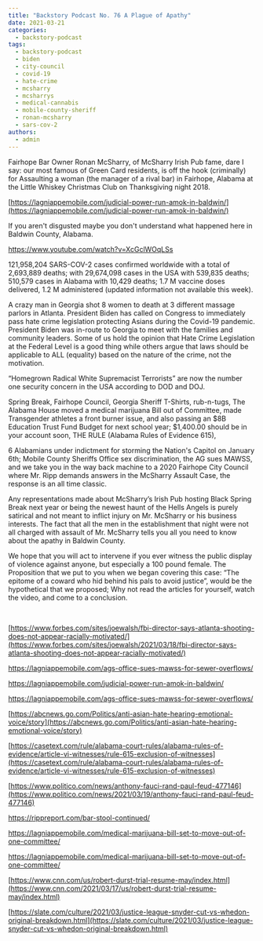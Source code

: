 ```yaml
---
title: "Backstory Podcast No. 76 A Plague of Apathy"
date: 2021-03-21
categories: 
  - backstory-podcast
tags: 
  - backstory-podcast
  - biden
  - city-council
  - covid-19
  - hate-crime
  - mcsharry
  - mcsharrys
  - medical-cannabis
  - mobile-county-sheriff
  - ronan-mcsharry
  - sars-cov-2
authors: 
  - admin
---
```


Fairhope Bar Owner Ronan McSharry, of McSharry Irish Pub fame, dare I say: our most famous of Green Card residents, is off the hook (criminally) for Assaulting a woman (the manager of a rival bar) in Fairhope, Alabama at the Little Whiskey Christmas Club on Thanksgiving night 2018.

[https://lagniappemobile.com/judicial-power-run-amok-in-baldwin/​](https://lagniappemobile.com/judicial-power-run-amok-in-baldwin/​)

If you aren't disgusted maybe you don't understand what happened here in Baldwin County, Alabama.

https://www.youtube.com/watch?v=XcGclWOqLSs

121,958,204 SARS-COV-2 cases confirmed worldwide with a total of 2,693,889 deaths; with 29,674,098 cases in the USA with 539,835 deaths; 510,579 cases in Alabama with 10,429 deaths; 1.7 M vaccine doses delivered, 1.2 M administered (updated information not available this week).

A crazy man in Georgia shot 8 women to death at 3 different massage parlors in Atlanta. President Biden has called on Congress to immediately pass hate crime legislation protecting Asians during the Covid-19 pandemic. President Biden was in-route to Georgia to meet with the families and community leaders. Some of us hold the opinion that Hate Crime Legislation at the Federal Level is a good thing while others argue that laws should be applicable to ALL (equality) based on the nature of the crime, not the motivation.

“Homegrown Radical White Supremacist Terrorists” are now the number one security concern in the USA according to DOD and DOJ.

Spring Break, Fairhope Council, Georgia Sheriff T-Shirts, rub-n-tugs, The Alabama House moved a medical marijuana Bill out of Committee, made Transgender athletes a front burner issue, and also passing an $8B Education Trust Fund Budget for next school year; $1,400.00 should be in your account soon, THE RULE (Alabama Rules of Evidence 615),

6 Alabamians under indictment for storming the Nation's Capitol on January 6th; Mobile County Sheriffs Office sex discrimination, the AG sues MAWSS, and we take you in the way back machine to a 2020 Fairhope City Council where Mr. Ripp demands answers in the McSharry Assault Case, the response is an all time classic.

Any representations made about McSharry’s Irish Pub hosting Black Spring Break next year or being the newest haunt of the Hells Angels is purely satirical and not meant to inflict injury on Mr. McSharry or his business interests. The fact that all the men in the establishment that night were not all charged with assault of Mr. McSharry tells you all you need to know about the apathy in Baldwin County.

We hope that you will act to intervene if you ever witness the public display of violence against anyone, but especially a 100 pound female. The Proposition that we put to you when we began covering this case: “The epitome of a coward who hid behind his pals to avoid justice”, would be the hypothetical that we proposed; Why not read the articles for yourself, watch the video, and come to a conclusion.

 

[https://www.forbes.com/sites/joewalsh/fbi-director-says-atlanta-shooting-does-not-appear-racially-motivated/](https://www.forbes.com/sites/joewalsh/2021/03/18/fbi-director-says-atlanta-shooting-does-not-appear-racially-motivated/)

https://lagniappemobile.com/ags-office-sues-mawss-for-sewer-overflows/

https://lagniappemobile.com/judicial-power-run-amok-in-baldwin/

https://lagniappemobile.com/ags-office-sues-mawss-for-sewer-overflows/

[https://abcnews.go.com/Politics/anti-asian-hate-hearing-emotional-voice/story](https://abcnews.go.com/Politics/anti-asian-hate-hearing-emotional-voice/story)

[https://casetext.com/rule/alabama-court-rules/alabama-rules-of-evidence/article-vi-witnesses/rule-615-exclusion-of-witnesses](https://casetext.com/rule/alabama-court-rules/alabama-rules-of-evidence/article-vi-witnesses/rule-615-exclusion-of-witnesses)

[https://www.politico.com/news/anthony-fauci-rand-paul-feud-477146](https://www.politico.com/news/2021/03/19/anthony-fauci-rand-paul-feud-477146)

https://rippreport.com/bar-stool-continued/

https://lagniappemobile.com/medical-marijuana-bill-set-to-move-out-of-one-committee/

https://lagniappemobile.com/medical-marijuana-bill-set-to-move-out-of-one-committee/

[https://www.cnn.com/us/robert-durst-trial-resume-may/index.html](https://www.cnn.com/2021/03/17/us/robert-durst-trial-resume-may/index.html)

[https://slate.com/culture/2021/03/justice-league-snyder-cut-vs-whedon-original-breakdown.html](https://slate.com/culture/2021/03/justice-league-snyder-cut-vs-whedon-original-breakdown.html)
